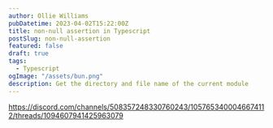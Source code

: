 ```yaml
---
author: Ollie Williams
pubDatetime: 2023-04-02T15:22:00Z
title: non-null assertion in Typescript
postSlug: non-null-assertion
featured: false
draft: true
tags:
  - Typescript
ogImage: "/assets/bun.png"
description: Get the directory and file name of the current module
---
```


https://discord.com/channels/508357248330760243/1057653400046674112/threads/1094607941425963079
